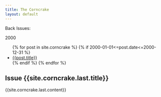 ```yaml
---
title: The Corncrake
layout: default
---
```


<div class="archive">
Back Issues:

2000

<ul>
  {% for post in site.corncrake %}
  {% if 2000-01-01<=post.date<=2000-12-31 %}
    <li><a href="{{post.url|relative_url}}">{{post.title}}</a></li>
  {% endif %}
  {% endfor %}
</ul>

</div>

<h2>Issue {{site.corncrake.last.title}}</h2>

{{site.corncrake.last.content}}
